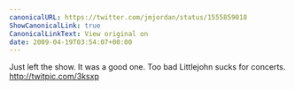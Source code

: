 ```yaml
---
canonicalURL: https://twitter.com/jmjordan/status/1555859018
ShowCanonicalLink: true
CanonicalLinkText: View original on
date: 2009-04-19T03:54:07+00:00
---
```

Just left the show. It was a good one. Too bad Littlejohn sucks for concerts.  http://twitpic.com/3ksxp